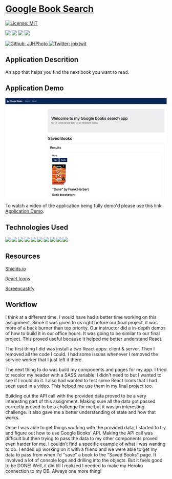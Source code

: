 # [Google Book Search](https://jjh-bookshelves.herokuapp.com/)

[![License: MIT](https://img.shields.io/badge/License-MIT-yellow.svg)](https://opensource.org/licenses/MIT)

<p>
    <img src="https://img.shields.io/github/repo-size/JJHPhoto/my-book-shelves" />
    <img src="https://img.shields.io/github/languages/top/JJHPhoto/my-book-shelves"  />
    <img src="https://img.shields.io/github/issues/JJHPhoto/my-book-shelves" />
    <img src="https://img.shields.io/github/last-commit/JJHPhoto/my-book-shelves" >
</p>
<p>
    <a href="https://github.com/JJHPhoto">
        <img alt="Github: JJHPhoto" src="https://img.shields.io/github/followers/JJHPhoto ?style=social" target="_blank" />
    </a>
    <a href="https://twitter.com/jpixtwit">
        <img alt="Twitter: jpixtwit" src="https://img.shields.io/twitter/follow/jpixtwit.svg?style=social" target="_blank" />
    </a>
</p>

## Application Descrition

An app that helps you find the next book you want to read.

## Application Demo

![image](./AppSS.jpg)

To watch a video of the application being fully demo'd please use this link: [Application Demo](https://drive.google.com/file/d/1eKCHhFoogO5SPak3iPoDMOGkfSjoisBb/view).

## Technologies Used

<p>
  <img src="https://img.shields.io/badge/React-Boostrap-blue" />
  <img src="https://img.shields.io/badge/-heroku-red" />
  <img src="https://img.shields.io/badge/-React-informational" />
  <img src="https://img.shields.io/badge/Boostrap-informational" />
  <img src="https://img.shields.io/badge/Javascript-yellow" />
  <img src="https://img.shields.io/badge/HTML-orange" />
  <img src="https://img.shields.io/badge/-express-9cf" />
  <img src="https://img.shields.io/badge/-node.js-green" />
  <img src="https://img.shields.io/badge/lint-informational" />
  <img src="https://img.shields.io/badge/SASS-purple" />

</p>

## Resources

[Shields.io](https://shields.io/)

[React Icons](https://react-icons.github.io/react-icons/)

[Screencastify](https://www.screencastify.com/)

## Workflow

I think at a different time, I would have had a better time working on this assignment. Since it was given to us right before our final project, it was more of a back burner than top priority. Our instructor did a in-depth demos of how to build it in our office hours. It was going to be similar to our final project. This proved useful because it helped me better understand React.

The first thing I did was install a two React apps: client & server. Then I removed all the code I could. I had some issues whenever I removed the service worker that I just left it there.

The next thing to do was build my components and pages for my app. I tried to recolor my header with a SASS variable. I didn't need to but I wanted to see if I could do it. I also had wanted to test some React Icons that I had seen used in a video. This helped me use them in my final project too.

Building out the API call with the provided data proved to be a very interesting part of this assignment. Making sure all the data got passed correctly proved to be a challenge for me but it was an interesting challenge. It also gave me a better understanding of state and how that works.

Once I was able to get things working with the provided data, I started to try and figure out how to use Google Books' API. Making the API call was difficult but then trying to pass the data to my other components proved even harder for me. I couldn't find a specific example of what I was wanting to do. I ended up working on it with a friend and we were able to get my data to pass from when I'd "save" a book to the "Saved Books" page. It involved a lot of console logs and drilling into the objects. But it feels good to be DONE! Well, it did till I realized I needed to make my Heroku connection to my DB. Always one more thing!
